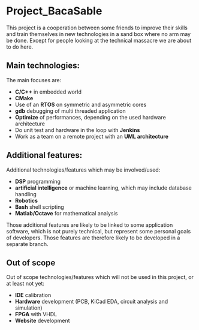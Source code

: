# Project_BacaSable

This project is a cooperation between some friends to improve their skills and train themselves in new technologies in a sand box where no arm may be done. Except for people looking at the technical massacre we are about to do here.

## Main technologies:
The main focuses are:

 - <strong>C/C++</strong> in embedded world
 - <strong>CMake</strong>
 - Use of an <strong>RTOS</strong> on symmetric and asymmetric cores
 - <strong>gdb</strong> debugging of multi threaded application
 - <strong>Optimize</strong> of performances, depending on the used hardware architecture
 - Do unit test and hardware in the loop with <strong>Jenkins</strong>
 - Work as a team on a remote project with an <strong>UML architecture</strong>

## Additional features:
Additional technologies/features which may be involved/used:
 - <strong>DSP</strong> programming
 - <strong>artificial intelligence</strong> or machine learning, which may include database handling
 - <strong>Robotics</strong>
 - <strong>Bash</strong> shell scripting
 - <strong>Matlab/Octave</strong> for mathematical analysis

Those additional features are likely to be linked to some application software, which is not purely technical, but represent some personal goals of developers. Those features are therefore likely to be developed in a separate branch.

## Out of scope
Out of scope technologies/features which will not be used in this project, or at least not yet:
 - <strong>IDE</strong> calibration
 - <strong>Hardware</strong> development (PCB, KiCad EDA, circuit analysis and simulation)
 - <strong>FPGA</strong> with VHDL
 - <strong>Website</strong> development

